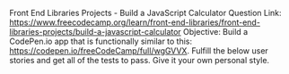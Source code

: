 Front End Libraries Projects - Build a JavaScript Calculator Question Link: https://www.freecodecamp.org/learn/front-end-libraries/front-end-libraries-projects/build-a-javascript-calculator
Objective: Build a CodePen.io app that is functionally similar to this: https://codepen.io/freeCodeCamp/full/wgGVVX. Fulfill the below user stories and get all of the tests to pass. Give it your own personal style.
